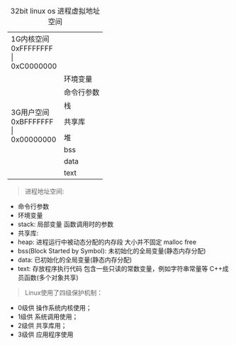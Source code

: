 <table>
    <caption>32bit linux os 进程虚拟地址空间</caption>
    <tr><td>1G内核空间</br>0xFFFFFFFF</br>|</br>0xC0000000</td><td></td></tr>
    <tr><td rowspan = "11">3G用户空间</br>0xBFFFFFFF</br>|</br>0x00000000</td><td>环境变量</td></tr>
    <tr><td>命令行参数</td><tr>
    <tr><td>栈</td></tr>
    <tr><td></td></tr>
    <tr><td>共享库</td></tr>
    <tr><td></td></tr>
    <tr><td>堆</td></tr>
    <tr><td>bss</td></tr>
    <tr><td>data</td></tr>
    <tr><td>text</td></tr>
</table>

>  进程地址空间:

- 命令行参数
- 环境变量
- stack: 局部变量 函数调用时的参数
- 共享库: 
- heap: 进程运行中被动态分配的内存段 大小并不固定 malloc free
- bss(Block Started by Symbol): 未初始化的全局变量(静态内存分配)
- data: 已初始化的全局变量(静态内存分配)
- text: 存放程序执行代码 包含一些只读的常数变量，例如字符串常量等 C++成员函数(多个对象共享) 


> Linux使用了四级保护机制：
- 0级供 操作系统内核使用；
- 1级供 系统调用使用；
- 2级供 共享库用；
- 3级供 应用程序使用




